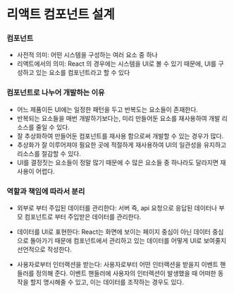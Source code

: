 # 리액트 컴포넌트 설계
### 컴포넌트
- 사전적 의미: 어떤 시스템을 구성하는 여러 요소 중 하나
- 리액트에서의 의미: React 의 경우에는 시스템을 UI로 볼 수 있기 때문에, UI를 구성하고 있는 요소를 컴포넌트라고 할 수 있다
 
### 컴포넌트로 나누어 개발하는 이유
- 어느 제품이든 UI에는 일정한 패턴을 두고 반복도는 요소들이 존재한다. 
- 반복되는 요소들을 매번 개발하기보다는, 미리 만들어둔 요소를 재사용하여 개발 리소스를 줄일 수 있다. 
- 잘 추상화하여 만들어둔 컴포넌트를 재사용 함으로써 개발할 수 있는 경우가 많다.
- 추상화가 잘 이루어져야 필요한 곳에 적절하게 재사용하여 UI의 일관성을 유지하고 리소스를 절감할 수 있다. 
- UI를 결정짓는 요소들이 정말 많기 때문에 수 많은 요소들 중 하나라도 달라지면 재사용이 어렵다.
 
### 역할과 책임에 따라서 분리
- 외부로 부터 주입된 데이터를 관리한다: 서버 즉, api 요청으로 응답된 데이터나 부모 컴포넌트로 부터 주입받은 데이터를 관리한다.

- 데이터를 UI로 표현한다: React는 화면에 보이는 페이지 중심이 아닌 데이터 중심으로 돌아가기 때문에 컴포넌트에서 관리하고 있는 데이터를 어떻게 UI로 보여줄지 선언적으로 작성한다.

- 사용자로부터 인터랙션을 받는다: 사용자로부터 어떤 인터랙션을 받을지 이벤트 핸들러를 정의해 준다. 이벤트 핸들러에 사용자의 인터렉션이 발생했을 때 어떠한 동작을 할지 명시해줄 수 있고, 이는 데이터를 조작하는 경우도 있다.
